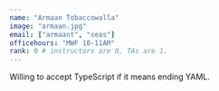 ```yaml
---
name: "Armaan Tobaccowalla"
image: "armaan.jpg"
email: ["armaant", "seas"]
officehours: "MWF 10-11AM"
rank: 0 # instructors are 0, TAs are 1.
---
```

Willing to accept TypeScript if it means ending YAML.
